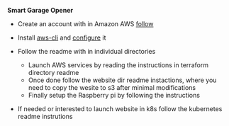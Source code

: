 **Smart Garage Opener**

- Create an account with in Amazon AWS [follow](https://aws.amazon.com/premiumsupport/knowledge-center/create-and-activate-aws-account/)
- Install [aws-cli](https://docs.aws.amazon.com/cli/latest/userguide/install-cliv2.html) and [configure](https://docs.aws.amazon.com/cli/latest/userguide/cli-chap-configure.html) it
- Follow the readme with in individual directories
  * Launch AWS services by reading the instructions in terraform directory readme
  * Once done follow the website dir readme instactions, where you need to copy the wesite to s3 after
minimal modifications
  * Finally setup the Raspberry pi by following the instructions

- If needed or interested to launch website in k8s follow the kubernetes readme instrutions
